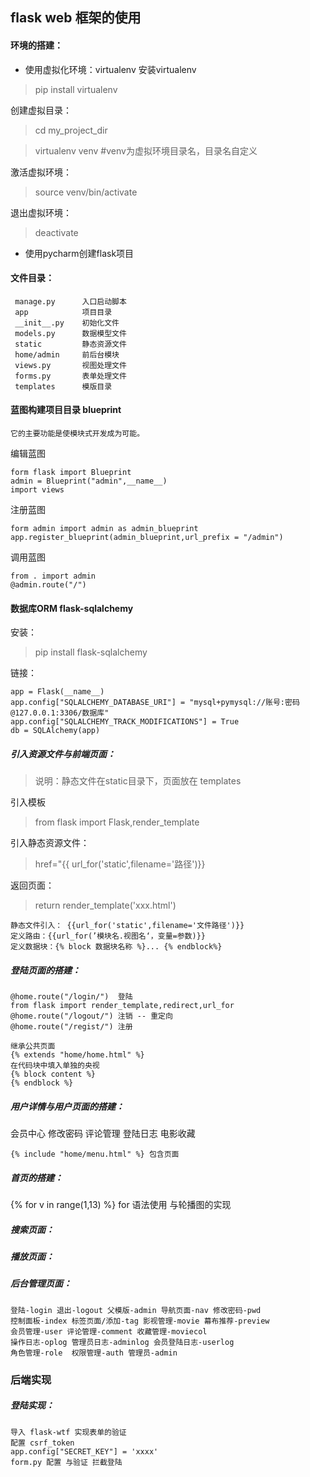 ## flask web 框架的使用
#### 环境的搭建：
+  使用虚拟化环境：virtualenv
 安装virtualenv
> pip install virtualenv

创建虚拟目录：
> cd my_project_dir

> virtualenv venv #venv为虚拟环境目录名，目录名自定义

激活虚拟环境：
> source venv/bin/activate

退出虚拟环境：
> deactivate

+ 使用pycharm创建flask项目

#### 文件目录：
```text
 manage.py      入口启动脚本
 app            项目目录
 __init__.py    初始化文件
 models.py      数据模型文件
 static         静态资源文件
 home/admin     前后台模块
 views.py       视图处理文件
 forms.py       表单处理文件
 templates      模版目录
```
#### 蓝图构建项目目录  blueprint
```text
它的主要功能是使模块式开发成为可能。
```
编辑蓝图
```text
form flask import Blueprint
admin = Blueprint("admin",__name__)
import views
```
注册蓝图
```text
form admin import admin as admin_blueprint
app.register_blueprint(admin_blueprint,url_prefix = "/admin")
```
调用蓝图
```text
from . import admin
@admin.route("/")
```
#### 数据库ORM  flask-sqlalchemy
安装：
> pip install flask-sqlalchemy

链接：
```text
app = Flask(__name__)
app.config["SQLALCHEMY_DATABASE_URI"] = "mysql+pymysql://账号:密码@127.0.0.1:3306/数据库"
app.config["SQLALCHEMY_TRACK_MODIFICATIONS"] = True
db = SQLAlchemy(app)
```
##### 引入资源文件与前端页面：
> 说明：静态文件在static目录下，页面放在 templates

引入模板
> from flask import Flask,render_template

引入静态资源文件：
> href="{{ url_for('static',filename='路径')}}

返回页面：
> return render_template('xxx.html')
```
静态文件引入： {{url_for('static',filename='文件路径')}}
定义路由：{{url_for(’模块名.视图名‘，变量=参数)}}
定义数据块：{% block 数据块名称 %}... {% endblock%}
```
##### 登陆页面的搭建：
```
@home.route("/login/")  登陆
from flask import render_template,redirect,url_for
@home.route("/logout/") 注销 -- 重定向
@home.route("/regist/") 注册

继承公共页面
{% extends "home/home.html" %}
在代码块中填入单独的央视
{% block content %}
{% endblock %}
```
##### 用户详情与用户页面的搭建：
会员中心 修改密码 评论管理 登陆日志 电影收藏
```
{% include "home/menu.html" %} 包含页面
```
##### 首页的搭建：
{% for v in range(1,13) %} for 语法使用 与轮播图的实现

##### 搜索页面：
##### 播放页面：
##### 后台管理页面：
```
登陆-login 退出-logout 父模版-admin 导航页面-nav 修改密码-pwd
控制面板-index 标签页面/添加-tag 影视管理-movie 幕布推荐-preview
会员管理-user 评论管理-comment 收藏管理-moviecol
操作日志-oplog 管理员日志-adminlog 会员登陆日志-userlog
角色管理-role  权限管理-auth 管理员-admin
```
### 后端实现
##### 登陆实现：
```
导入 flask-wtf 实现表单的验证
配置 csrf_token
app.config["SECRET_KEY"] = 'xxxx'
form.py 配置 与验证 拦截登陆
```




